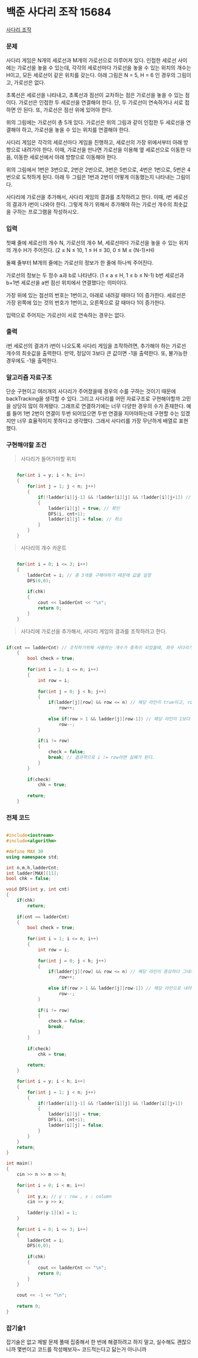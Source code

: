 # 백준 사다리 조작 15684
[사다리 조작](https://www.acmicpc.net/problem/15684)

### 문제

사다리 게임은 N개의 세로선과 M개의 가로선으로 이루어져 있다. 인접한 세로선 사이에는 가로선을 놓을 수 있는데, 각각의 세로선마다 가로선을 놓을 수 있는 위치의 개수는 H이고, 모든 세로선이 같은 위치를 갖는다. 아래 그림은 N = 5, H = 6 인 경우의 그림이고, 가로선은 없다.

초록선은 세로선을 나타내고, 초록선과 점선이 교차하는 점은 가로선을 놓을 수 있는 점이다. 가로선은 인접한 두 세로선을 연결해야 한다. 단, 두 가로선이 연속하거나 서로 접하면 안 된다. 또, 가로선은 점선 위에 있어야 한다.

위의 그림에는 가로선이 총 5개 있다. 가로선은 위의 그림과 같이 인접한 두 세로선을 연결해야 하고, 가로선을 놓을 수 있는 위치를 연결해야 한다.

사다리 게임은 각각의 세로선마다 게임을 진행하고, 세로선의 가장 위에서부터 아래 방향으로 내려가야 한다. 이때, 가로선을 만나면 가로선을 이용해 옆 세로선으로 이동한 다음, 이동한 세로선에서 아래 방향으로 이동해야 한다.

위의 그림에서 1번은 3번으로, 2번은 2번으로, 3번은 5번으로, 4번은 1번으로, 5번은 4번으로 도착하게 된다. 아래 두 그림은 1번과 2번이 어떻게 이동했는지 나타내는 그림이다.

사다리에 가로선을 추가해서, 사다리 게임의 결과를 조작하려고 한다. 이때, i번 세로선의 결과가 i번이 나와야 한다. 그렇게 하기 위해서 추가해야 하는 가로선 개수의 최솟값을 구하는 프로그램을 작성하시오.

### 입력

첫째 줄에 세로선의 개수 N, 가로선의 개수 M, 세로선마다 가로선을 놓을 수 있는 위치의 개수 H가 주어진다. (2 ≤ N ≤ 10, 1 ≤ H ≤ 30, 0 ≤ M ≤ (N-1)×H)

둘째 줄부터 M개의 줄에는 가로선의 정보가 한 줄에 하나씩 주어진다.

가로선의 정보는 두 정수 a과 b로 나타낸다. (1 ≤ a ≤ H, 1 ≤ b ≤ N-1) b번 세로선과 b+1번 세로선을 a번 점선 위치에서 연결했다는 의미이다.

가장 위에 있는 점선의 번호는 1번이고, 아래로 내려갈 때마다 1이 증가한다. 세로선은 가장 왼쪽에 있는 것의 번호가 1번이고, 오른쪽으로 갈 때마다 1이 증가한다.

입력으로 주어지는 가로선이 서로 연속하는 경우는 없다.

### 출력

i번 세로선의 결과가 i번이 나오도록 사다리 게임을 조작하려면, 추가해야 하는 가로선 개수의 최솟값을 출력한다. 만약, 정답이 3보다 큰 값이면 -1을 출력한다. 또, 불가능한 경우에도 -1을 출력한다.

### 알고리즘 자료구조


단순 구현이고 여러개의 사다리가 주어졌을때 경우의 수를 구하는 것이기 때문에 backTracking을 생각할 수 있다.
그리고 사다리를 어떤 자료구조로 구현해야할까 고민을 상당히 많이 하게됐다. 그래프로 연결하기에는 너무 다양한 경우의 수가 존재한다.
예를 들어 1번 2번이 연결이 두번 되어있으면 두번 연결을 지어야하는데 구현할 수는 있겠지만 너무 효율적이지 못하다고 생각했다.
그래서 사다리를 가장 무난하게 배열로 표현했다.

### 구현해야할 조건

> 사다리가 들어가야할 위치

```c++

	for(int i = y; i < h; i++)
	{
		for(int j = 1; j < n; j++)
		{
			if(!ladder[i][j-1] && !ladder[i][j] && !ladder[i][j+1]) // 좌우에 사다리가 없어야 연결이 가능하다.
			{
				ladder[i][j] = true; // 확인
				DFS(i, cnt+1);
				ladder[i][j] = false; // 취소
			}
		}
	}

```

> 사다리의 개수 카운트


```c++

	for(int i = 0; i <= 3; i++)
	{
		ladderCnt = i; // 총 3개를 구해야하기 때문에 값을 설정
		DFS(0,0);
		
		if(chk)
		{
			cout << ladderCnt << "\n";
			return 0;
		}
	}

```

> 사다리에 가로선을 추가해서, 사다리 게임의 결과를 조작하려고 한다.

```c++

if(cnt == ladderCnt) // 조작하기위해 사용하는 개수가 충족이 되었을때, 좌우 사다리가 없는 위치에
	{
		bool check = true;
		
		for(int i = 1; i <= n; i++)
		{
			int row = i;
			
			for(int j = 0; j < h; j++)
			{
				if(ladder[j][row] && row <= n) // 해당 라인이 true이고, row가 n보다 작거나 같을때는 우측이동
					row++;
				
				else if(row > 1 && ladder[j][row-1]) // 해당 라인이 1보다 크고 좌측값이 true라면 좌측 이동
					row--;
			}
			
			if(i != row)
			{
				check = false;
				break; // 결과적으로 i != row라면 실패가 된다.
			}
		}
		
		if(check)
			chk = true;
			
		return;
	}

```


### 전체 코드


```c++

#include<iostream>
#include<algorithm>

#define MAX 30
using namespace std;

int n,m,h,ladderCnt;
int ladder[MAX][11];
bool chk = false;

void DFS(int y, int cnt)
{
	if(chk)
		return;
		
	if(cnt == ladderCnt)
	{
		bool check = true;
		
		for(int i = 1; i <= n; i++)
		{
			int row = i;
			
			for(int j = 0; j < h; j++)
			{
				if(ladder[j][row] && row <= n) // 해당 라인이 중요하다 그대로 사다리를 타고 내려오는데, true이면 오른쪽 이동
					row++;
				
				else if(row > 1 && ladder[j][row-1]) // 해당 라인으로 내려오는데 좌측에 true가 있다면 이동
					row--;
			}
			
			if(i != row)
			{
				check = false;
				break;
			}
		}
		
		if(check)
			chk = true;
			
		return;
	}

	for(int i = y; i < h; i++)
	{
		for(int j = 1; j < n; j++)
		{
			if(!ladder[i][j-1] && !ladder[i][j] && !ladder[i][j+1])
			{
				ladder[i][j] = true;
				DFS(i, cnt+1);
				ladder[i][j] = false;
			}
		}
	}
	return;
}

int main()
{
	cin >> n >> m >> h;
	
	for(int i = 0; i < m; i++)
	{
		int y,x; // y : row , x : column
		cin >> y >> x;
		
		ladder[y-1][x] = 1;
	}
	
	for(int i = 0; i <= 3; i++)
	{
		ladderCnt = i;
		DFS(0,0);
		
		if(chk)
		{
			cout << ladderCnt << "\n";
			return 0;
		}
	}
	
	cout << -1 << "\n";
	
	return 0;
}

```

### 잡기술1

잡기술은 없고 제발 문제 풀때 집중해서 한 번에 해결하려고 하지 말고, 실수해도 괜찮으니까
몇번이고 코드를 작성해보자~ 코드적는다고 닳는거 아니니까
